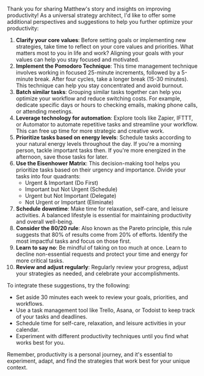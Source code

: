 Thank you for sharing Matthew's story and insights on improving productivity! As a universal strategy architect, I'd like to offer some additional perspectives and suggestions to help you further optimize your productivity:

1. **Clarify your core values**: Before setting goals or implementing new strategies, take time to reflect on your core values and priorities. What matters most to you in life and work? Aligning your goals with your values can help you stay focused and motivated.
2. **Implement the Pomodoro Technique**: This time management technique involves working in focused 25-minute increments, followed by a 5-minute break. After four cycles, take a longer break (15-30 minutes). This technique can help you stay concentrated and avoid burnout.
3. **Batch similar tasks**: Grouping similar tasks together can help you optimize your workflow and reduce switching costs. For example, dedicate specific days or hours to checking emails, making phone calls, or attending meetings.
4. **Leverage technology for automation**: Explore tools like Zapier, IFTTT, or Automator to automate repetitive tasks and streamline your workflow. This can free up time for more strategic and creative work.
5. **Prioritize tasks based on energy levels**: Schedule tasks according to your natural energy levels throughout the day. If you're a morning person, tackle important tasks then. If you're more energized in the afternoon, save those tasks for later.
6. **Use the Eisenhower Matrix**: This decision-making tool helps you prioritize tasks based on their urgency and importance. Divide your tasks into four quadrants:
	* Urgent & Important (Do First)
	* Important but Not Urgent (Schedule)
	* Urgent but Not Important (Delegate)
	* Not Urgent or Important (Eliminate)
7. **Schedule downtime**: Make time for relaxation, self-care, and leisure activities. A balanced lifestyle is essential for maintaining productivity and overall well-being.
8. **Consider the 80/20 rule**: Also known as the Pareto principle, this rule suggests that 80% of results come from 20% of efforts. Identify the most impactful tasks and focus on those first.
9. **Learn to say no**: Be mindful of taking on too much at once. Learn to decline non-essential requests and protect your time and energy for more critical tasks.
10. **Review and adjust regularly**: Regularly review your progress, adjust your strategies as needed, and celebrate your accomplishments.

To integrate these suggestions, try the following:

* Set aside 30 minutes each week to review your goals, priorities, and workflows.
* Use a task management tool like Trello, Asana, or Todoist to keep track of your tasks and deadlines.
* Schedule time for self-care, relaxation, and leisure activities in your calendar.
* Experiment with different productivity techniques until you find what works best for you.

Remember, productivity is a personal journey, and it's essential to experiment, adapt, and find the strategies that work best for your unique context.
